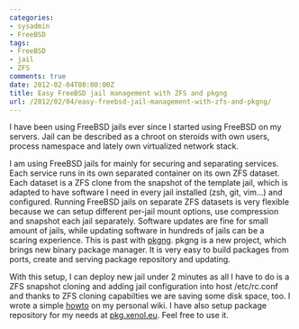 ```yaml
---
categories:
- sysadmin
- FreeBSD
tags:
- FreeBSD
- jail
- ZFS
comments: true
date: 2012-02-04T00:00:00Z
title: Easy FreeBSD jail management with ZFS and pkgng
url: /2012/02/04/easy-freebsd-jail-management-with-zfs-and-pkgng/
---
```


I have been using FreeBSD jails ever since I started using FreeBSD on my servers. Jail can be described as a chroot on steroids with own users, process namespace and lately own virtualized network stack.

I am using FreeBSD jails for mainly for securing and separating services. Each service runs in its own separated container on its own ZFS dataset. Each dataset is a ZFS clone from the snapshot of the template jail, which is adapted to have software I need in every jail installed (zsh, git, vim...) and configured. Running FreeBSD jails on separate ZFS datasets is very flexible because we can setup different per-jail mount options, use compression and snapshot each jail separately. Software updates are fine for small amount of jails, while updating software in hundreds of jails can be a scaring experience. This is past with [pkgng](https://github.com/pkgng/pkgng). pkgng is a new project, which brings new binary package manager. It is very easy to build packages from ports, create and serving package repository and updating.

With this setup, I can deploy new jail under 2 minutes as all I have to do is a ZFS snapshot cloning and adding jail configuration into host /etc/rc.conf and thanks to ZFS cloning capabilties we are saving some disk space, too. I wrote a simple [howto](http://wiki.xenol.eu/doku.php?id=zfs_pkgng_jail) on my personal wiki. I have also setup package repository for my needs at [pkg.xenol.eu](http://pkg.xenol.eu). Feel free to use it.
